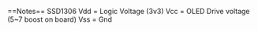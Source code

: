 ==Notes==
SSD1306
Vdd = Logic Voltage (3v3)
Vcc = OLED Drive voltage (5~7 boost on board)
Vss = Gnd
